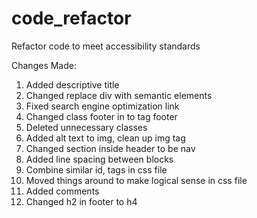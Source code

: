 # code_refactor

Refactor code to meet accessibility standards

Changes Made:

1. Added descriptive title
2. Changed replace div with semantic elements
3. Fixed search engine optimization link
4. Changed class footer in to tag footer
5. Deleted unnecessary classes
6. Added alt text to img, clean up img tag
7. Changed section inside header to be nav
8. Added line spacing between blocks
9. Combine similar id, tags in css file
10. Moved things around to make logical sense in css file
11. Added comments
12. Changed h2 in footer to h4
